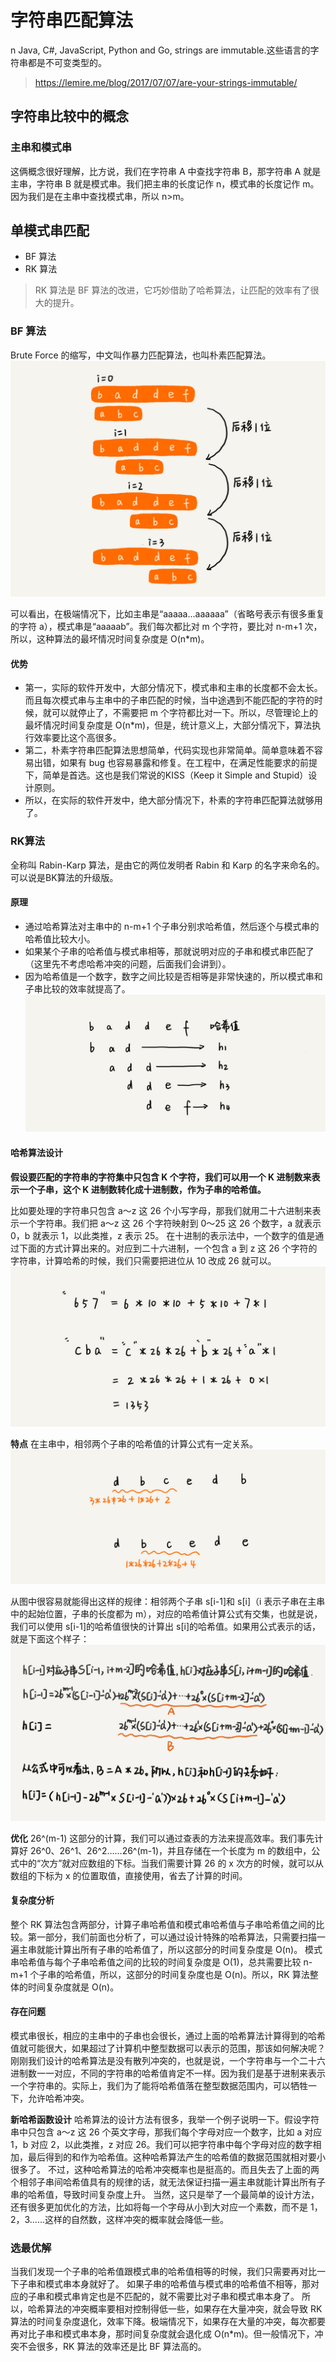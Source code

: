 # 字符串匹配算法
n Java, C#, JavaScript, Python and Go, strings are immutable.这些语言的字符串都是不可变类型的。
>https://lemire.me/blog/2017/07/07/are-your-strings-immutable/

## 字符串比较中的概念
### 主串和模式串
这俩概念很好理解，比方说，我们在字符串 A 中查找字符串 B，那字符串 A 就是主串，字符串 B 就是模式串。我们把主串的长度记作 n，模式串的长度记作 m。因为我们是在主串中查找模式串，所以 n>m。


## 单模式串匹配
- BF 算法
- RK 算法
>RK 算法是 BF 算法的改进，它巧妙借助了哈希算法，让匹配的效率有了很大的提升。

### BF 算法
Brute Force 的缩写，中文叫作暴力匹配算法，也叫朴素匹配算法。
![](../images/str_01.jpg)

可以看出，在极端情况下，比如主串是“aaaaa…aaaaaa”（省略号表示有很多重复的字符 a），模式串是“aaaaab”。我们每次都比对 m 个字符，要比对 n-m+1 次，所以，这种算法的最坏情况时间复杂度是 O(n*m)。

#### 优势
- 第一，实际的软件开发中，大部分情况下，模式串和主串的长度都不会太长。而且每次模式串与主串中的子串匹配的时候，当中途遇到不能匹配的字符的时候，就可以就停止了，不需要把 m 个字符都比对一下。所以，尽管理论上的最坏情况时间复杂度是 O(n*m)，但是，统计意义上，大部分情况下，算法执行效率要比这个高很多。
- 第二，朴素字符串匹配算法思想简单，代码实现也非常简单。简单意味着不容易出错，如果有 bug 也容易暴露和修复。在工程中，在满足性能要求的前提下，简单是首选。这也是我们常说的KISS（Keep it Simple and Stupid）设计原则。
- 所以，在实际的软件开发中，绝大部分情况下，朴素的字符串匹配算法就够用了。

### RK算法
全称叫 Rabin-Karp 算法，是由它的两位发明者 Rabin 和 Karp 的名字来命名的。可以说是BK算法的升级版。

#### 原理
- 通过哈希算法对主串中的 n-m+1 个子串分别求哈希值，然后逐个与模式串的哈希值比较大小。
- 如果某个子串的哈希值与模式串相等，那就说明对应的子串和模式串匹配了（这里先不考虑哈希冲突的问题，后面我们会讲到）。
- 因为哈希值是一个数字，数字之间比较是否相等是非常快速的，所以模式串和子串比较的效率就提高了。
![](../images/str_02.jpg)

#### 哈希算法设计
**假设要匹配的字符串的字符集中只包含 K 个字符，我们可以用一个 K 进制数来表示一个子串，这个 K 进制数转化成十进制数，作为子串的哈希值。**

比如要处理的字符串只包含 a～z 这 26 个小写字母，那我们就用二十六进制来表示一个字符串。我们把 a～z 这 26 个字符映射到 0～25 这 26 个数字，a 就表示 0，b 就表示 1，以此类推，z 表示 25。
在十进制的表示法中，一个数字的值是通过下面的方式计算出来的。对应到二十六进制，一个包含 a 到 z 这 26 个字符的字符串，计算哈希的时候，我们只需要把进位从 10 改成 26 就可以。
![](../images/str_03.jpg)

**特点**
在主串中，相邻两个子串的哈希值的计算公式有一定关系。
![](../images/str_04.jpg)

从图中很容易就能得出这样的规律：相邻两个子串 s[i-1]和 s[i]（i 表示子串在主串中的起始位置，子串的长度都为 m），对应的哈希值计算公式有交集，也就是说，我们可以使用 s[i-1]的哈希值很快的计算出 s[i]的哈希值。如果用公式表示的话，就是下面这个样子：
![](../images/str_05.jpg)

**优化**
26^(m-1) 这部分的计算，我们可以通过查表的方法来提高效率。我们事先计算好 26^0、26^1、26^2……26^(m-1)，并且存储在一个长度为 m 的数组中，公式中的“次方”就对应数组的下标。当我们需要计算 26 的 x 次方的时候，就可以从数组的下标为 x 的位置取值，直接使用，省去了计算的时间。
#### 复杂度分析
整个 RK 算法包含两部分，计算子串哈希值和模式串哈希值与子串哈希值之间的比较。第一部分，我们前面也分析了，可以通过设计特殊的哈希算法，只需要扫描一遍主串就能计算出所有子串的哈希值了，所以这部分的时间复杂度是 O(n)。
模式串哈希值与每个子串哈希值之间的比较的时间复杂度是 O(1)，总共需要比较 n-m+1 个子串的哈希值，所以，这部分的时间复杂度也是 O(n)。所以，RK 算法整体的时间复杂度就是 O(n)。

#### 存在问题
模式串很长，相应的主串中的子串也会很长，通过上面的哈希算法计算得到的哈希值就可能很大，如果超过了计算机中整型数据可以表示的范围，那该如何解决呢？
刚刚我们设计的哈希算法是没有散列冲突的，也就是说，一个字符串与一个二十六进制数一一对应，不同的字符串的哈希值肯定不一样。因为我们是基于进制来表示一个字符串的。实际上，我们为了能将哈希值落在整型数据范围内，可以牺牲一下，允许哈希冲突。

**新哈希函数设计**
哈希算法的设计方法有很多，我举一个例子说明一下。假设字符串中只包含 a～z 这 26 个英文字母，那我们每个字母对应一个数字，比如 a 对应 1，b 对应 2，以此类推，z 对应 26。我们可以把字符串中每个字母对应的数字相加，最后得到的和作为哈希值。这种哈希算法产生的哈希值的数据范围就相对要小很多了。
不过，这种哈希算法的哈希冲突概率也是挺高的。而且失去了上面的两个相邻子串间哈希值具有的规律的话，就无法保证扫描一遍主串就能计算出所有子串的哈希值，导致时间复杂度上升。
当然，这只是举了一个最简单的设计方法，还有很多更加优化的方法，比如将每一个字母从小到大对应一个素数，而不是 1，2，3……这样的自然数，这样冲突的概率就会降低一些。

### 选最优解
当我们发现一个子串的哈希值跟模式串的哈希值相等的时候，我们只需要再对比一下子串和模式串本身就好了。
如果子串的哈希值与模式串的哈希值不相等，那对应的子串和模式串肯定也是不匹配的，就不需要比对子串和模式串本身了。
所以，哈希算法的冲突概率要相对控制得低一些，如果存在大量冲突，就会导致 RK 算法的时间复杂度退化，效率下降。极端情况下，如果存在大量的冲突，每次都要再对比子串和模式串本身，那时间复杂度就会退化成 O(n*m)。但一般情况下，冲突不会很多，RK 算法的效率还是比 BF 算法高的。





